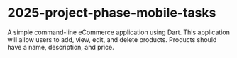 # 2025-project-phase-mobile-tasks
A simple command-line eCommerce application using Dart. This application will allow users to add, view, edit, and delete products. Products should have a name, description, and price.
